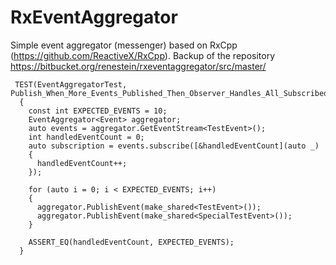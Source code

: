 # RxEventAggregator
Simple event aggregator (messenger) based on RxCpp (https://github.com/ReactiveX/RxCpp). 
Backup of the repository https://bitbucket.org/renestein/rxeventaggregator/src/master/

```
 TEST(EventAggregatorTest, Publish_When_More_Events_Published_Then_Observer_Handles_All_Subscribed_Events)
  {
    const int EXPECTED_EVENTS = 10;
    EventAggregator<Event> aggregator;
    auto events = aggregator.GetEventStream<TestEvent>();
    int handledEventCount = 0;
    auto subscription = events.subscribe([&handledEventCount](auto _)
    {
      handledEventCount++;
    });

    for (auto i = 0; i < EXPECTED_EVENTS; i++)
    {
      aggregator.PublishEvent(make_shared<TestEvent>());
      aggregator.PublishEvent(make_shared<SpecialTestEvent>());
    }

    ASSERT_EQ(handledEventCount, EXPECTED_EVENTS);
  }
  ```
